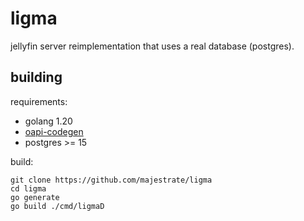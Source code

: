 
# ligma

jellyfin server reimplementation that uses a real database (postgres).


## building

requirements:

* golang 1.20
* [oapi-codegen](https://github.com/deepmap/oapi-codegen)
* postgres >= 15


build:

    git clone https://github.com/majestrate/ligma
    cd ligma
    go generate
    go build ./cmd/ligmaD
